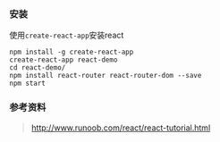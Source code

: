 ### 安装

使用`create-react-app`安装react

```
npm install -g create-react-app
create-react-app react-demo
cd react-demo/
npm install react-router react-router-dom --save
npm start
```


### 参考资料

> http://www.runoob.com/react/react-tutorial.html